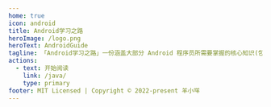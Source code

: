 ```yaml
---
home: true
icon: android
title: Android学习之路
heroImage: /logo.png
heroText: AndroidGuide
tagline: 「Android学习之路」一份涵盖大部分 Android 程序员所需要掌握的核心知识(包括：Java， FrameWork，Kotlin， 音视频， Flutter等)。
actions:
  - text: 开始阅读
    link: /java/
    type: primary
footer: MIT Licensed | Copyright © 2022-present 羊小咩
---
```

